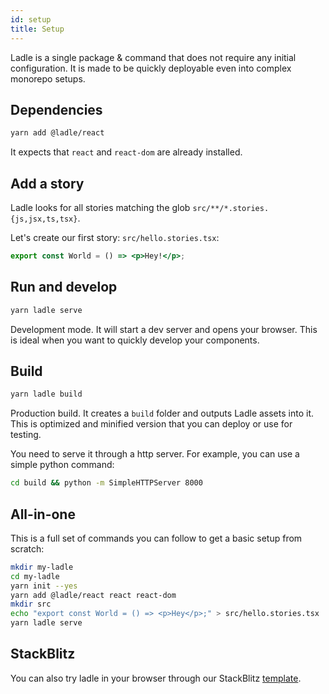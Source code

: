 ```yaml
---
id: setup
title: Setup
---
```


Ladle is a single package & command that does not require any initial configuration. It is made to be quickly deployable even into complex monorepo setups.

## Dependencies

```bash
yarn add @ladle/react
```

It expects that `react` and `react-dom` are already installed.

## Add a story

Ladle looks for all stories matching the glob `src/**/*.stories.{js,jsx,ts,tsx}`.

Let's create our first story: `src/hello.stories.tsx`:

```jsx
export const World = () => <p>Hey!</p>;
```

## Run and develop

```bash
yarn ladle serve
```

Development mode. It will start a dev server and opens your browser. This is ideal when you want to quickly develop your components.

## Build

```bash
yarn ladle build
```

Production build. It creates a `build` folder and outputs Ladle assets into it. This is optimized and minified version that you can deploy or use for testing.

You need to serve it through a http server. For example, you can use a simple python command:

```bash
cd build && python -m SimpleHTTPServer 8000
```

## All-in-one

This is a full set of commands you can follow to get a basic setup from scratch:

```bash
mkdir my-ladle
cd my-ladle
yarn init --yes
yarn add @ladle/react react react-dom
mkdir src
echo "export const World = () => <p>Hey</p>;" > src/hello.stories.tsx
yarn ladle serve
```

## StackBlitz

You can also try ladle in your browser through our StackBlitz [template](https://stackblitz.com/edit/ladle).
